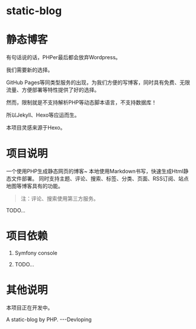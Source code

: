 # static-blog

# 静态博客

有句话说的话，PHPer最后都会放弃Wordpress。

我们需要新的选择。

GitHub Pages等同类型服务的出现，为我们方便的写博客，同时具有免费、无限流量、方便部署等特性提供了好的选择。

然而，限制就是不支持解析PHP等动态脚本语言，不支持数据库！

所以Jekyll、Hexo等应运而生。

本项目灵感来源于Hexo。

# 项目说明
一个使用PHP生成静态网页的博客~
本地使用Markdown书写，快速生成Html静态文件部署。
同时支持主题、评论、搜索、标签、分类、页面、RSS订阅、站点地图等博客具有的功能。
> 注：评论、搜索使用第三方服务。

TODO...

# 项目依赖

1. Symfony console

2. TODO...

# 其他说明

本项目正在开发中。

A static-blog by PHP. ---Devloping
